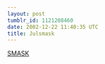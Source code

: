```yaml
---
layout: post
tumblr_id: 1121208460  
date: 2002-12-22 11:40:35 UTC
title: Julsmask
---
```


<a href="http://www.familjen.se/julbak/?224864934" target="_blank">SMASK</a>
